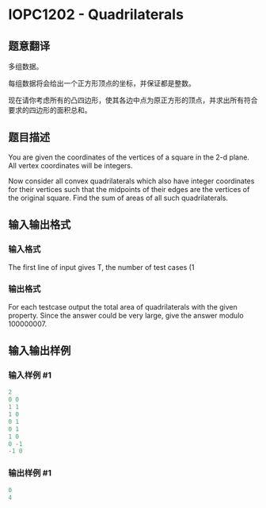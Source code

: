 # IOPC1202 - Quadrilaterals

## 题意翻译

多组数据。

每组数据将会给出一个正方形顶点的坐标，并保证都是整数。

现在请你考虑所有的凸四边形，使其各边中点为原正方形的顶点，并求出所有符合要求的四边形的面积总和。

## 题目描述

You are given the coordinates of the vertices of a square in the 2-d plane. All vertex coordinates will be integers.

Now consider all convex quadrilaterals which also have integer coordinates for their vertices such that the midpoints of their edges are the vertices of the original square. Find the sum of areas of all such quadrilaterals.

## 输入输出格式

### 输入格式

The first line of input gives T, the number of test cases (1

### 输出格式

For each testcase output the total area of quadrilaterals with the given property. Since the answer could be very large, give the answer modulo 100000007.

## 输入输出样例

### 输入样例 #1

```cpp
2
0 0
1 1
1 0
0 1
0 1
1 0
0 -1
-1 0
```


### 输出样例 #1

```cpp
0
4
```



